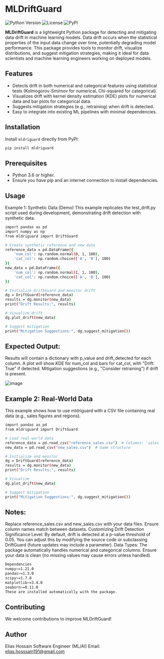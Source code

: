 # MLDriftGuard

![Python Version](https://img.shields.io/badge/Python-3.6%2B-blue)
![License](https://img.shields.io/badge/License-MIT-green)
![PyPI](https://img.shields.io/pypi/v/mldriguard)

**MLDriftGuard** is a lightweight Python package for detecting and mitigating data drift in machine learning models. Data drift occurs when the statistical properties of the input data change over time, potentially degrading model performance. This package provides tools to monitor drift, visualize distributions, and suggest mitigation strategies, making it ideal for data scientists and machine learning engineers working on deployed models.

## Features
- Detects drift in both numerical and categorical features using statistical tests (Kolmogorov-Smirnov for numerical, Chi-squared for categorical).
- Visualizes drift with kernel density estimation (KDE) plots for numerical data and bar plots for categorical data.
- Suggests mitigation strategies (e.g., retraining) when drift is detected.
- Easy to integrate into existing ML pipelines with minimal dependencies.

## Installation

Install `mldriguard` directly from PyPI:

```bash
pip install mldriguard
```
## Prerequisites

- Python 3.6 or higher.
- Ensure you have pip and an internet connection to install dependencies.
## Usage
Example 1: Synthetic Data (Demo)
This example replicates the test_drift.py script used during development, demonstrating drift detection with synthetic data.

```bash
import pandas as pd
import numpy as np
from mldriguard import DriftGuard

# Create synthetic reference and new data
reference_data = pd.DataFrame({
    'num_col': np.random.normal(0, 1, 100),
    'cat_col': np.random.choice(['A', 'B'], 100)
})
new_data = pd.DataFrame({
    'num_col': np.random.normal(1, 1, 100),
    'cat_col': np.random.choice(['A', 'B'], 100)
})

# Initialize DriftGuard and monitor drift
dg = DriftGuard(reference_data)
results = dg.monitor(new_data)
print("Drift Results:", results)

# Visualize drift
dg.plot_drift(new_data)

# Suggest mitigation
print("Mitigation Suggestions:", dg.suggest_mitigation())

```

## Expected Output:

Results will contain a dictionary with p_value and drift_detected for each column.
A plot will show KDE for num_col and bars for cat_col, with "Drift: True" if detected.
Mitigation suggestions (e.g., "Consider retraining") if drift is present.

![image](https://github.com/user-attachments/assets/a48efba5-6afa-42b0-a2de-895bb6621be0)


## Example 2: Real-World Data
This example shows how to use mldriguard with a CSV file containing real data (e.g., sales figures and regions).

```bash
import pandas as pd
from mldriguard import DriftGuard

# Load real-world data
reference_data = pd.read_csv("reference_sales.csv")  # Columns: 'sales' (numerical), 'region' (categorical)
new_data = pd.read_csv("new_sales.csv")  # Same structure

# Initialize and monitor
dg = DriftGuard(reference_data)
results = dg.monitor(new_data)
print("Drift Results:", results)

# Visualize
dg.plot_drift(new_data)

# Suggest mitigation
print("Mitigation Suggestions:", dg.suggest_mitigation())

```

## Notes:

Replace reference_sales.csv and new_sales.csv with your data files.
Ensure column names match between datasets.
Customizing Drift Detection
Significance Level: By default, drift is detected at a p-value threshold of 0.05. You can adjust this by modifying the source code or subclassing DriftGuard (future updates may include a parameter).
Data Types: The package automatically handles numerical and categorical columns. Ensure your data is clean (no missing values may cause errors unless handled).

```bash
Dependencies
numpy>=1.21.0
pandas>=1.3.0
scipy>=1.7.0
matplotlib>=3.4.0
seaborn>=0.11.0
These are installed automatically with the package.

```

## Contributing
We welcome contributions to improve MLDriftGuard!


## Author
Elias Hossain
Software Engineer (ML/AI)
Email: elias.hosssain191@gmail.com

